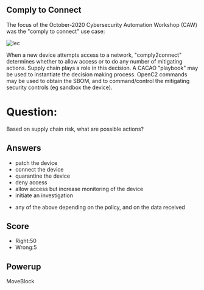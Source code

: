 ## Comply to Connect
The focus of the October-2020
Cybersecurity Automation Workshop (CAW)
was the "comply to connect" use case:

![lec](/images/comply2connect.png)

When a new device attempts access to a network,
"comply2connect" determines whether to allow access
or to do any number of mitigating actions.
Supply chain plays a role in this decision.
A CACAO "playbook" may be used to instantiate the decision making process.
OpenC2 commands may be used to obtain the SBOM, and to
command/control the mitigating security controls (eg sandbox the device).

# Question:
Based on supply chain risk, what are possible actions?

## Answers
- patch the device
- connect the device
- quarantine the device
- deny access
- allow access but increase monitoring of the device
- initiate an investigation
* any of the above depending on the policy, and on the data received

## Score
- Right:50
- Wrong:5

## Powerup
MoveBlock

